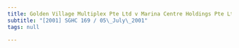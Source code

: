 ```yaml
---
title: Golden Village Multiplex Pte Ltd v Marina Centre Holdings Pte Ltd
subtitle: "[2001] SGHC 169 / 05\_July\_2001"
tags: null

---
```



